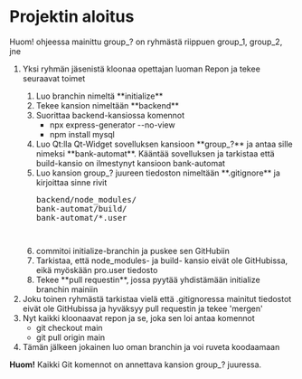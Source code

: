 # Projektin aloitus

Huom! ohjeessa mainittu group_? on ryhmästä riippuen group_1, group_2, jne
<ol>
<li>Yksi ryhmän jäsenistä kloonaa opettajan luoman Repon ja tekee seuraavat toimet</li>
<ol>
<li>Luo branchin nimeltä **initialize** </li>
<li>Tekee kansion nimeltään **backend** </li>
<li>Suorittaa backend-kansiossa komennot 
<ul>
<li>npx express-generator --no-view</li>
<li>npm install mysql</li>
</ul>
</li>
<li>Luo Qt:lla Qt-Widget sovelluksen kansioon **group_?** ja antaa sille nimeksi **bank-automat**. Kääntää sovelluksen ja tarkistaa että build-kansio on ilmestynyt kansioon bank-automat</li>
<li>Luo kansion group_? juureen tiedoston nimeltään **.gitignore** ja kirjoittaa sinne rivit 
<pre>
backend/node_modules/
bank-automat/build/
bank-automat/*.user
<pre>
</li>
<li>commitoi initialize-branchin ja puskee sen GitHubiin</li>
<li>Tarkistaa, että node_modules- ja build- kansio eivät ole GitHubissa, eikä myöskään pro.user tiedosto</li>
<li>Tekee **pull requestin**, jossa pyytää yhdistämään initialize branchin mainiin </li>
</ol>
<li>Joku toinen ryhmästä tarkistaa vielä että .gitignoressa mainitut tiedostot eivät ole GitHubissa ja hyväksyy pull requestin ja tekee 'mergen'</li>
<li>Nyt kaikki kloonaavat repon ja se, joka sen loi antaa komennot 
<ul>
<li>git checkout main</li>
<li>git pull origin main</li>
</ul>
</li>
<li>Tämän jälkeen jokainen luo oman branchin ja voi ruveta koodaamaan</li>
</ol>

**Huom!** Kaikki Git komennot on annettava kansion group_? juuressa.
